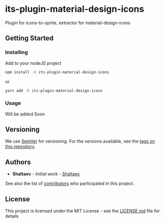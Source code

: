 # its-plugin-material-design-icons

Plugin for icons-to-sprite, extractor for material-design-icons

## Getting Started

### Installing

Add to your nodeJS project

```sh
npm install -D its-plugin-material-design-icons
```

or

```sh
yarn add -D its-plugin-material-design-icons
```

### Usage

Will be added Soon

## Versioning

We use [SemVer](http://semver.org/) for versioning. For the versions available, see the [tags on this repository](https://github.com/shaltaev/its-plugin-material-design-icons/tags).

## Authors

-   **Shaltaev** - _Initial work_ - [Shaltaev](https://github.com/shaltaev)

See also the list of [contributors](https://github.com/shaltaev/its-plugin-material-design-icons/contributors) who participated in this project.

## License

This project is licensed under the MIT License - see the [LICENSE.md](LICENSE.md) file for details
